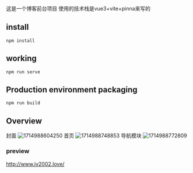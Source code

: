 这是一个博客前台项目 使用的技术栈是vue3+vite+pinna来写的
## install
`npm install`
## working
`npm run serve`
## Production environment packaging
`npm run build`
## Overview
封面
![1714988604250](https://github.com/JiaoYo/BlogServe/assets/154570631/21e2d7aa-3d9a-461b-b257-521e8b3e609f)
首页
![1714988748853](https://github.com/JiaoYo/BlogServe/assets/154570631/66857285-9faf-4405-b008-ed6059a5c161)
导航模块
![1714988772809](https://github.com/JiaoYo/BlogServe/assets/154570631/964f3ed1-77c6-4b03-a6f1-03d9fc79ea24)
### preview
http://www.jy2002.love/

